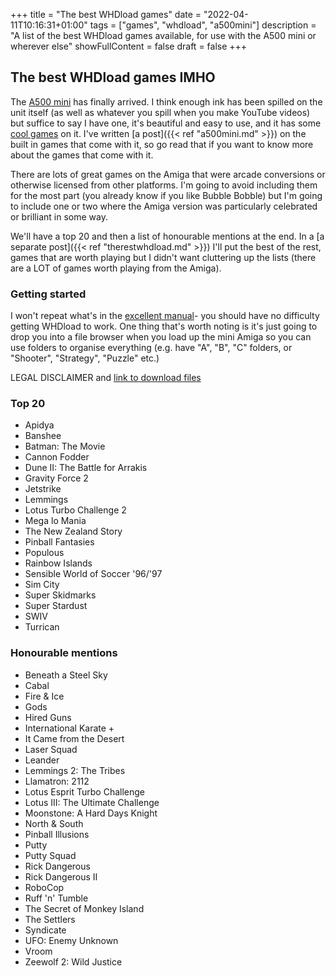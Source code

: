+++
title = "The best WHDload games"
date = "2022-04-11T10:16:31+01:00"
tags = ["games", "whdload", "a500mini"]
description = "A list of the best WHDload games available, for use with the A500 mini or wherever else"
showFullContent = false
draft = false
+++

## The best WHDload games IMHO

The [A500 mini](https://retrogames.biz/products/thea500-mini/) has finally arrived. I think enough ink has been spilled on the unit itself (as well as whatever you spill when you make YouTube videos) but suffice to say I have one, it's beautiful and easy to use, and it has some [cool games](https://retrogames.biz/games/thea500-mini/) on it. I've written [a post]({{< ref "a500mini.md" >}}) on the built in games that come with it, so go read that if you want to know more about the games that come with it. 

There are lots of great games on the Amiga that were arcade conversions or otherwise licensed from other platforms. I'm going to avoid including them for the most part (you already know if you like Bubble Bobble) but I'm going to include one or two where the Amiga version was particularly celebrated or brilliant in some way. 

We'll have a top 20 and then a list of honourable mentions at the end. In a [a separate post]({{< ref "therestwhdload.md" >}}) I'll put the best of the rest, games that are worth playing but I didn't want cluttering up the lists (there are a LOT of games worth playing from the Amiga). 

### Getting started

I won't repeat what's in the [excellent manual](https://drive.google.com/file/d/1SD6AsDUWG3B6X_AfmDxqihO-uNPJH6Y-/edit)- you should have no difficulty getting WHDload to work. One thing that's worth noting is it's just going to drop you into a file browser when you load up the mini Amiga so you can use folders to organise everything (e.g. have "A", "B", "C" folders, or "Shooter", "Strategy", "Puzzle" etc.)

LEGAL DISCLAIMER and [link to download files](http://www.whdownload.com/index.php)

### Top 20

* Apidya 
* Banshee
* Batman: The Movie 
* Cannon Fodder 
* Dune II: The Battle for Arrakis 
* Gravity Force 2 
* Jetstrike  
* Lemmings 
* Lotus Turbo Challenge 2 
* Mega lo Mania 
* The New Zealand Story 
* Pinball Fantasies  
* Populous 
* Rainbow Islands 
* Sensible World of Soccer '96/'97 
* Sim City 
* Super Skidmarks 
* Super Stardust 
* SWIV 
* Turrican 

### Honourable mentions
* Beneath a Steel Sky 
* Cabal 
* Fire & Ice 
* Gods 
* Hired Guns 
* International Karate + 
* It Came from the Desert 
* Laser Squad 
* Leander
* Lemmings 2: The Tribes 
* Llamatron: 2112 
* Lotus Esprit Turbo Challenge 
* Lotus III: The Ultimate Challenge 
* Moonstone: A Hard Days Knight 
* North & South 
* Pinball Illusions 
* Putty 
* Putty Squad 
* Rick Dangerous 
* Rick Dangerous II 
* RoboCop 
* Ruff 'n' Tumble 
* The Secret of Monkey Island 
* The Settlers 
* Syndicate 
* UFO: Enemy Unknown  
* Vroom 
* Zeewolf 2: Wild Justice 

